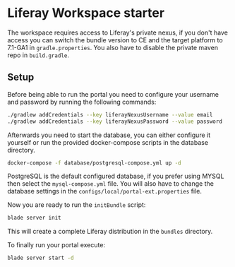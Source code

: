 # Liferay Workspace starter
The workspace requires access to Liferay's private nexus, if you don't have access you can switch the bundle version to CE and the target platform to 7.1-GA1 in `gradle.properties`.
You also have to disable the private maven repo in `build.gradle`.

## Setup
Before being able to run the portal you need to configure your username and password by running the following commands:
```bash
./gradlew addCredentials --key liferayNexusUsername --value email
./gradlew addCredentials --key liferayNexusPassword --value password
```

Afterwards you need to start the database, you can either configure it yourself or run the provided docker-compose scripts in the database directory.
```bash
docker-compose -f database/postgresql-compose.yml up -d
```
PostgreSQL is the default configured database, if you prefer using MYSQL then select the `mysql-compose.yml` file. 
You will also have to change the database settings in the `configs/local/portal-ext.properties` file.

Now you are ready to run the `initBundle` script:
```bash
blade server init
```
This will create a complete Liferay distribution in the `bundles` directory.

To finally run your portal execute:
```bash
blade server start -d
```